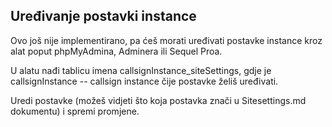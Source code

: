 ## Uređivanje postavki instance

Ovo još nije implementirano, pa ćeš morati uređivati postavke instance kroz alat poput phpMyAdmina, Adminera ili Sequel Proa.

U alatu nađi tablicu imena callsignInstance_siteSettings, gdje je callsignInstance -- callsign instance čije postavke želiš uređivati. 

Uredi postavke (možeš vidjeti što koja postavka znači u Sitesettings.md dokumentu) i spremi promjene.